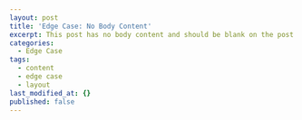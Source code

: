 ```yaml
---
layout: post
title: 'Edge Case: No Body Content'
excerpt: This post has no body content and should be blank on the post's page.
categories:
  - Edge Case
tags:
  - content
  - edge case
  - layout
last_modified_at: {}
published: false
---
```

